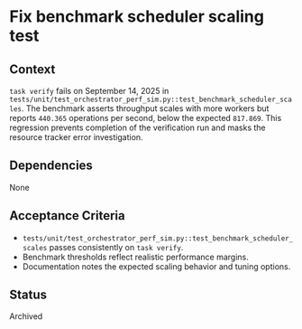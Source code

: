 # Fix benchmark scheduler scaling test

## Context
`task verify` fails on September 14, 2025 in
`tests/unit/test_orchestrator_perf_sim.py::test_benchmark_scheduler_scales`.
The benchmark asserts throughput scales with more workers but reports
`440.365` operations per second, below the expected `817.869`. This
regression prevents completion of the verification run and masks the
resource tracker error investigation.

## Dependencies
None

## Acceptance Criteria
- `tests/unit/test_orchestrator_perf_sim.py::test_benchmark_scheduler_scales`
  passes consistently on `task verify`.
- Benchmark thresholds reflect realistic performance margins.
- Documentation notes the expected scaling behavior and tuning options.

## Status
Archived
